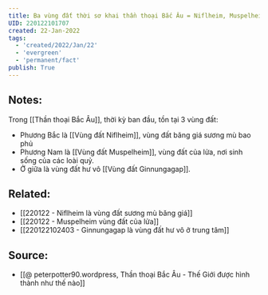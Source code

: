 ```yaml
---
title: Ba vùng đất thời sơ khai thần thoại Bắc Âu = Niflheim, Muspelheim, Ginnungagap
UID: 220122101707
created: 22-Jan-2022
tags:
  - 'created/2022/Jan/22'
  - 'evergreen'
  - 'permanent/fact'
publish: True
---
```

## Notes:
Trong [[Thần thoại Bắc Âu]], thời kỳ ban đầu, tồn tại 3 vùng đất:

- Phương Bắc là [[Vùng đất Niflheim]], vùng đất băng giá sương mù bao phủ
- Phương Nam là [[Vùng đất Muspelheim]], vùng đất của lửa, nơi sinh sống của các loài quỷ.
- Ở giữa là vùng đất hư vô [[Vùng đất Ginnungagap]].

## Related:
- [[220122 - Niflheim là vùng đất sương mù băng giá]]
- [[220122 - Muspelheim vùng đất của lửa]]
- [[220122102403 - Ginnungagap là vùng đất hư vô ở trung tâm]]

## Source:
- [[@ peterpotter90.wordpress, Thần thoại Bắc Âu - Thế Giới được hình thành như thế nào]]


